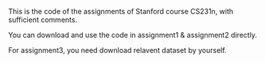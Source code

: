 This is the code of the assignments of Stanford course CS231n, with sufficient comments.

You can download and use the code in assignment1 & assignment2 directly.

For assignment3, you need download relavent dataset by yourself.
